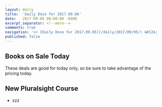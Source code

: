 ```yaml
---
layout: daily
title:  'Daily Dose for 2017.09.06'
date:   2017-09-06 00:00:00 -0400
excerpt_separator: <!--more-->
comments: true
navigation: '<< [Daily Dose for 2017.09.05](/daily/2017/09/05/) &#124; [Sep 2017](/daily/2017/09/) &#124; [2017](/daily/2017/) &#124; [Daily Dose for 2017.09.07](/daily/2017/09/07/) >>'
published: false
---
```

## Books on Sale Today ##
These deals are good for today only, so be sure to take advantage of the pricing today.

## New Pluralsight Course ## 
* zzz
